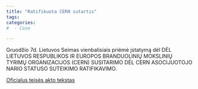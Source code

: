 ```yaml
---
title: "Ratifikuota CERN sutartis"
tags:
categories:
#  - Case

---
```


Gruodžio 7d. Lietuvos Seimas vienbalisiais priėmė įstatymą dėl DĖL LIETUVOS RESPUBLIKOS IR EUROPOS BRANDUOLINIŲ MOKSLINIŲ TYRIMŲ ORGANIZACIJOS (CERN) SUSITARIMO DĖL CERN ASOCIJUOTOJO NARIO STATUSO SUTEIKIMO RATIFIKAVIMO.

[Oficialus teisės akto tekstas](https://www.e-tar.lt/portal/lt/legalAct/ac77fce0e01111e7b3f0a470b0373cb2)
